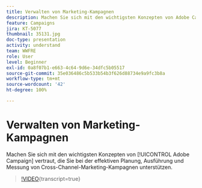 ```yaml
---
title: Verwalten von Marketing-Kampagnen
description: Machen Sie sich mit den wichtigsten Konzepten von Adobe Campaign vertraut, die Sie bei der effektiven Planung, Ausführung und Messung von Cross-Channel-Marketing-Kampagnen unterstützen.
feature: Campaigns
jira: KT-5077
thumbnail: 35131.jpg
doc-type: presentation
activity: understand
team: WWFRE
role: User
level: Beginner
exl-id: 0a8f07b1-e663-4c64-9d6e-34dfc5b05517
source-git-commit: 35e036486c5b533b54b3f626d88734e9a9fc3b8a
workflow-type: tm+mt
source-wordcount: '42'
ht-degree: 100%

---
```


# Verwalten von Marketing-Kampagnen

Machen Sie sich mit den wichtigsten Konzepten von [!UICONTROL Adobe Campaign] vertraut, die Sie bei der effektiven Planung, Ausführung und Messung von Cross-Channel-Marketing-Kampagnen unterstützen.

>[!VIDEO](https://video.tv.adobe.com/v/326572?quality=12&learn=on&captions=ger){transcript=true}
